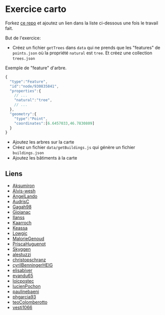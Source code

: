 # Exercice carto

Forkez [ce repo](https://github.com/idris-maps/exercice-carto-20190405) et ajoutez un lien dans la liste ci-dessous une fois le travail fait.

But de l'exercice:

* Créez un fichier `getTrees` dans `data` qui ne prends que les "features" de `points.json` où la propriété `natural` est `tree`. Et créez une collection `trees.json`

Exemple de "feature" d'arbre.

```javascript
{
  "type":"Feature",
  "id":"node/930835841",
  "properties":{
    // ...
    "natural":"tree",
    // ...
  },
  "geometry":{
    "type":"Point",
    "coordinates":[6.6457033,46.7830809]
  }
}
```

* Ajoutez les arbres sur la carte
* Créez un fichier `data/getBuildings.js` qui génère un fichier `buildings.json`
* Ajoutez les bâtiments à la carte

## Liens

* [Aksumiron]()
* [Alvis-wesh]()
* [AngelLando](https://github.com/AngelLando/exercice-carto-20190405)
* [AudrisC]()
* [Gagah98](https://github.com/Gagah98/exercice-carto-20190405)
* [Gioianac]()
* [Ilanss]()
* [Kaarroch]()
* [Keassa]()
* [Lowgic]()
* [MalorieGenoud]()
* [PriscaHuguenot](https://github.com/PriscaHuguenot/exercice-carto-20190405)
* [Skyggen]()
* [alestuzzi]()
* [christopschranz]()
* [cyrilBenningerHEIG]()
* [elisabiver]()
* [evandu65]()
* [loicpostec]()
* [lucienPochon]()
* [paulinebaeni]()
* [phgarcia93]()
* [teoColomberotto]()
* [vesti1066]()
